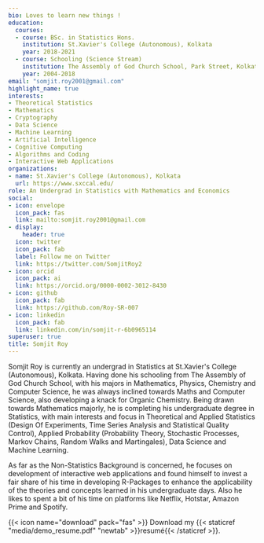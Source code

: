 ```yaml
---
bio: Loves to learn new things !
education:
  courses:
  - course: BSc. in Statistics Hons.
    institution: St.Xavier's College (Autonomous), Kolkata
    year: 2018-2021
  - course: Schooling (Science Stream)
    institution: The Assembly of God Church School, Park Street, Kolkata
    year: 2004-2018
email: "somjit.roy2001@gmail.com"
highlight_name: true
interests:
- Theoretical Statistics
- Mathematics
- Cryptography
- Data Science
- Machine Learning
- Artificial Intelligence
- Cognitive Computing
- Algorithms and Coding
- Interactive Web Applications
organizations:
- name: St.Xavier's College (Autonomous), Kolkata
  url: https://www.sxccal.edu/
role: An Undergrad in Statistics with Mathematics and Economics
social:
- icon: envelope
  icon_pack: fas
  link: mailto:somjit.roy2001@gmail.com
- display:
    header: true
  icon: twitter
  icon_pack: fab
  label: Follow me on Twitter
  link: https://twitter.com/SomjitRoy2
- icon: orcid
  icon_pack: ai
  link: https://orcid.org/0000-0002-3012-8430
- icon: github
  icon_pack: fab
  link: https://github.com/Roy-SR-007
- icon: linkedin
  icon_pack: fab
  link: linkedin.com/in/somjit-r-6b0965114
superuser: true
title: Somjit Roy
---
```


Somjit Roy is currently an undergrad in Statistics at St.Xavier's College (Autonomous), Kolkata. Having done his schooling from The Assembly of God Church School, with his majors in Mathematics, Physics, Chemistry and Computer Science, he was always inclined towards Maths and Computer Science, also developing a knack for Organic Chemistry. Being drawn towards Mathematics majorly, he is completing his undergraduate degree in Statistics, with main interests and focus in Theoretical and Applied Statistics (Design Of Experiments, Time Series Analysis and Statistical Quality Control), Applied Probability (Probability Theory, Stochastic Processes, Markov Chains, Random Walks and Martingales), Data Science and Machine Learning.   

As far as the Non-Statistics Background is concerned, he focuses on development of interactive web applications and found himself to invest a fair share of his time in developing R-Packages to enhance the applicability of the theories and concepts learned in his undergraduate days. Also he likes to spent a bit of his time on platforms like Netflix, Hotstar, Amazon Prime and Spotify.

{{< icon name="download" pack="fas" >}} Download my {{< staticref "media/demo_resume.pdf" "newtab" >}}resumé{{< /staticref >}}.
